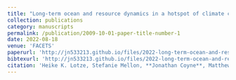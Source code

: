 ```yaml
---
title: "Long-term ocean and resource dynamics in a hotspot of climate change"
collection: publications
category: manuscripts
permalink: /publication/2009-10-01-paper-title-number-1
date: 2022-08-18
venue: 'FACETS'
paperurl: 'http://jn533213.github.io/files/2022-long-term-ocean-and-resource-dynamics-in-a-hotspot-of-climate-change.pdf'
bibtexurl: 'http://jn533213.github.io/files/2022-long-term-ocean-and-resource-dynamics-in-a-hotspot-of-climate-change.bib'
citation: 'Heike K. Lotze, Stefanie Mellon, **Jonathan Coyne**, Matthew Betts, Meghan Burchell, Katja Fennel, Marisa A. Dusseault, Susanna D. Fuller, Eric Galbraith, Lina Garcia Suarez, Laura de Gelleke, Nina Golombek, Brianne Kelly, Sarah D. Kuehn, Eric Oliver, Megan MacKinnon, Wendy Muraoka, Ian T.G. Predham, Krysten Rutherford, Nancy Shackell, Owen Sherwood, Elizabeth C. Sibert, and Markus Kienast. 2022. Long-term ocean and resource dynamics in a hotspot of climate change. FACETS. 7: 1142-1184. https://doi.org/10.1139/facets-2021-0197'
---
```

